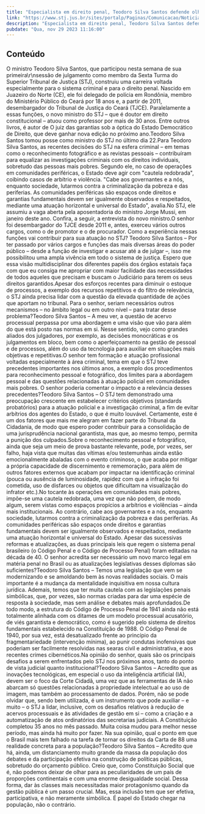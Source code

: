 ```yaml
---
title: "Especialista em direito penal, Teodoro Silva Santos defende olhar social para evitar arbítrio em comunidades pobres"
link: "https://www.stj.jus.br/sites/portalp/Paginas/Comunicacao/Noticias/2023/29112023-Especialista-em-direito-penal--Teodoro-Silva-Santos-defende-olhar-social-para-evitar-arbitrio-em-comunidades-pobr.aspx"
description: "Especialista em direito penal, Teodoro Silva Santos defende olhar social para evitar arbítrio em comunidades pobres"
pubdate: "Qua, nov 29 2023 11:16:00"
---
```


## Conteúdo

O ministro Teodoro Silva Santos, que participou nesta semana de sua primeira\r\nsessão de julgamento como membro da Sexta Turma do Superior Tribunal de Justiça (STJ), construiu uma carreira voltada especialmente para o sistema criminal e para o direito penal. Nascido em Juazeiro do Norte (CE), ele foi delegado de polícia em Rondônia, membro do Ministério Público do Ceará por 18 anos e, a partir de 2011, desembargador do Tribunal de Justiça do Ceará (TJCE). Paralelamente a essas funções, o novo ministro do STJ – que é doutor em direito constitucional – atuou como professor por mais de 30 anos. Entre outros livros, é autor de O juiz das garantias sob a óptica do Estado Democrático de Direito, que deve ganhar nova edição no próximo ano.​​​​​​​​​Teodoro Silva Santos tomou posse como ministro do STJ no último dia 22.​Para Teodoro Silva Santos, as recentes decisões do STJ na esfera criminal – em temas como o reconhecimento fotográfico e as revistas pessoais – contribuíram para equalizar as investigações criminais com os direitos individuais, sobretudo das pessoas mais pobres. Segundo ele, no caso de operações em comunidades periféricas, o Estado deve agir com "cautela redobrada", coibindo casos de arbítrio e violência. "Cabe aos governantes e a nós, enquanto sociedade, lutarmos contra a criminalização da pobreza e das periferias. As comunidades periféricas são espaços onde direitos e garantias fundamentais devem ser igualmente observados e respeitados, mediante uma atuação horizontal e universal do Estado", avalia.No STJ, ele assumiu a vaga aberta pela aposentadoria do ministro Jorge Mussi, em janeiro deste ano. Confira, a seguir, a entrevista do novo ministro.O senhor foi desembargador do TJCE desde 2011 e, antes, exerceu vários outros cargos, como o de promotor e o de procurador. Como a experiência nessas funções vai contribuir para sua atuação no STJ? Teodoro Silva Santos – Por ter passado por vários cargos e funções das mais diversas áreas do poder público – desde a função de investigar e acusar até a de julgar –, isso me possibilitou uma ampla vivência em todo o sistema de justiça. Espero que essa visão multidisciplinar dos diferentes papéis dos órgãos estatais faça com que eu consiga me apropriar com maior facilidade das necessidades de todos aqueles que precisam e buscam o Judiciário para terem os seus direitos garantidos.Apesar dos esforços recentes para diminuir o estoque de processos, a exemplo dos recursos repetitivos e do filtro de relevância, o STJ ainda precisa lidar com a questão da elevada quantidade de ações que aportam no tribunal. Para o senhor, seriam necessários outros mecanismos – no âmbito legal ou em outro nível – para tratar desse problema?Teodoro Silva Santos – A meu ver, a questão de acervo processual perpassa por uma abordagem e uma visão que vão para além do que está posto nas normas em si. Nesse sentido, vejo como grandes aliados dos julgadores, por exemplo, as decisões monocráticas e os julgamentos em bloco, bem como o aperfeiçoamento na gestão de pessoal e de processos, além do uso da tecnologia para auxiliar em situações mais objetivas e repetitivas.O senhor tem formação e atuação profissional voltadas especialmente à área criminal, tema em que o STJ teve precedentes importantes nos últimos anos, a exemplo dos procedimentos para reconhecimento pessoal e fotográfico, dos limites para a abordagem pessoal e das questões relacionadas à atuação policial em comunidades mais pobres. O senhor poderia comentar o impacto e a relevância desses precedentes?Teodoro Silva Santos – O STJ tem demonstrado uma preocupação crescente em estabelecer critérios objetivos (standards probatórios) para a atuação policial e a investigação criminal, a fim de evitar arbítrios dos agentes do Estado, o que é muito louvável. Certamente, este é um dos fatores que mais me alegram em fazer parte do Tribunal da Cidadania, de modo que espero poder contribuir para a consolidação de uma jurisprudência nacional garantista, mas que, ao mesmo tempo, permita a punição dos culpados.Sobre o reconhecimento pessoal e fotográfico, ainda que seja um meio de prova bastante relevante, pode, por vezes, ser falho, haja vista que muitas das vítimas e/ou testemunhas ainda estão emocionalmente abaladas com o evento criminoso, o que acaba por mitigar a própria capacidade de discernimento e rememoração, para além de outros fatores externos que acabam por impactar na identificação criminal (pouca ou ausência de luminosidade, rapidez com que a infração foi cometida, uso de disfarces ou objetos que dificultam na visualização do infrator etc.).No tocante às operações em comunidades mais pobres, impõe-se uma cautela redobrada, uma vez que não podem, de modo algum, serem vistas como espaços propícios a arbítrios e violências – ainda mais institucionais. Ao contrário, cabe aos governantes e a nós, enquanto sociedade, lutarmos contra a criminalização da pobreza e das periferias. As comunidades periféricas são espaços onde direitos e garantias fundamentais devem ser igualmente observados e respeitados, mediante uma atuação horizontal e universal do Estado. Apesar das sucessivas reformas e atualizações, as duas principais leis que regem o sistema penal brasileiro (o Código Penal e o Código de Processo Penal) foram editadas na década de 40. O senhor acredita ser necessário um novo marco legal em matéria penal no Brasil ou as atualizações legislativas desses diplomas são suficientes?Teodoro Silva Santos – Temos uma legislação que vem se modernizando e se amoldando bem às novas realidades sociais. O mais importante é a mudança da mentalidade inquisitiva em nossa cultura jurídica. Ademais, temos que ter muita cautela com as legislações penais simbólicas, que, por vezes, são normas criadas para dar uma espécie de resposta à sociedade, mas sem análise e debates mais aprofundados.De todo modo, a estrutura do Código de Processo Penal de 1941 ainda não está totalmente alinhada com os ditames de um modelo processual acusatório, de viés garantista e democrático, como é sugerido pelo sistema de direitos fundamentais estabelecido na Constituição de 1988. O Código Penal de 1940, por sua vez, está desatualizado frente ao princípio da fragmentariedade (intervenção mínima), ao punir condutas inofensivas que poderiam ser facilmente resolvidas nas searas civil e administrativa, e aos recentes crimes cibernéticos.Na opinião do senhor, quais são os principais desafios a serem enfrentados pelo STJ nos próximos anos, tanto do ponto de vista judicial quanto institucional?Teodoro Silva Santos – Acredito que as inovações tecnológicas, em especial o uso da inteligência artificial (IA), devem ser o foco da Corte Cidadã, uma vez que as ferramentas de IA não abarcam só questões relacionadas à propriedade intelectual e ao uso de imagem, mas também ao processamento de dados. Porém, não se pode olvidar que, sendo bem utilizada, é um instrumento que pode auxiliar – e muito – o STJ a lidar, inclusive, com os desafios relativos à redução de acervos processuais e às atividades de gestão em si – como a criação e a automatização de atos ordinatórios das secretarias judiciais. A Constituição completou 35 anos no mês passado. Muita coisa mudou para melhor nesse período, mas ainda há muito por fazer. Na sua opinião, qual o ponto em que o Brasil mais tem falhado na tarefa de tornar os direitos da Carta de 88 uma realidade concreta para a população?Teodoro Silva Santos – Acredito que há, ainda, um distanciamento muito grande da massa da população dos debates e da participação efetiva na construção de políticas públicas, sobretudo do orçamento público. Creio que, como Constituição Social que é, não podemos deixar de olhar para as peculiaridades de um país de proporções continentais e com uma enorme desigualdade social. Dessa forma, dar às classes mais necessitadas maior protagonismo quando da gestão pública é um passo crucial. Mas, essa inclusão tem que ser efetiva, participativa, e não meramente simbólica. É papel do Estado chegar na população, não o contrário.
